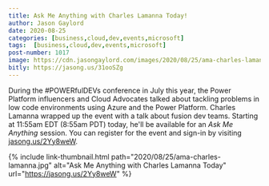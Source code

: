 ```yaml
---
title: Ask Me Anything with Charles Lamanna Today!
author: Jason Gaylord
date: 2020-08-25
categories: [business,cloud,dev,events,microsoft]
tags:  [business,cloud,dev,events,microsoft]
post-number: 1017
image: https://cdn.jasongaylord.com/images/2020/08/25/ama-charles-lamanna.jpg
bitly: https://jasong.us/31ooSZg
---
```


During the #POWERfulDEVs conference in July this year, the Power Platform influencers and Cloud Advocates talked about tackling problems in low code environments using Azure and the Power Platform. Charles Lamanna wrapped up the event with a talk about fusion dev teams. Starting at 11:55am EDT (8:55am PDT) today, he'll be available for an _Ask Me Anything_ session. You can register for the event and sign-in by visiting [jasong.us/2Yy8weW](https://jasong.us/2Yy8weW).

{% include link-thumbnail.html path="2020/08/25/ama-charles-lamanna.jpg" alt="Ask Me Anything with Charles Lamanna Today" url="https://jasong.us/2Yy8weW" %}